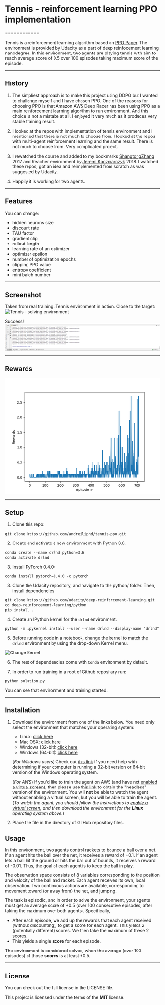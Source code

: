 # Tennis - reinforcement learning PPO implementation
============

Tennis is a reinforcement learning algorithm based on [PPO Paper](https://arxiv.org/abs/1707.06347). The environment is provided by Udacity as a part of deep reinfocement learning nanodegree. In this environment, two agents are playing tennis with aim to reach average score of 0.5 over 100 episodes taking maximum score of the episode. 

---

## History

1. The simpliest approach is to make this project using DDPG but I wanted to challenge myself and I have chosen PPO. One of the reasons for choosing PPO is that Amazon AWS Deep Racer has been using PPO as a main reinforcement learning algortihm to run environment. And this choice is not a mistake at all. I enjoyed it very much as it produces very stable training result.

2. I looked at the repos with implementation of tennis environment and I mentioned that there is not much to choose from. I looked at the repos with multi-agent reinforcement learning and the same result. There is not much to choose from. Very complicated project.

3. I rewatched the course and added to my bookmarks [ShangtongZhang](https://github.com/ShangtongZhang/DeepRL) 2017 and Reacher environment by 
[Jeremi Kaczmarczyk](https://github.com/jknthn/reacher-ppo) 2018. I watched these repos, got an idea and reimplemented from scratch as was suggested by Udacity.

4. Happily it is working for two agents.


---



## Features

You can change:
- hidden neurons size
- discount rate
- TAU factor
- gradient clip
- rollout length
- learning rate of an optimizer
- optimizer epsilon
- number of optimization epochs
- clipping PPO value
- entropy coefficient
- mini batch number

---


## Screenshot

Taken from real training. Tennis environment in action. Close to the target:
![Tennis - solving environment](https://github.com/andreiliphd/tennis-ppo/blob/master/images/tennis.gif)

Success!
![Tennis - success](https://github.com/andreiliphd/tennis-ppo/blob/master/images/PyCharm.png)


---


## Rewards

![Tennid - rewards](https://github.com/andreiliphd/tennis-ppo/blob/master/images/Figure_1.png)


---

## Setup
1. Clone this repo: 
```
git clone https://github.com/andreiliphd/tennis-ppo.git
```

2. Create and activate a new environment with Python 3.6.
```
conda create --name drlnd python=3.6
conda activate drlnd
```

3. Install PyTorch 0.4.0:
```
conda install pytorch=0.4.0 -c pytorch
```

3. Clone the Udacity repository, and navigate to the python/ folder. Then, install dependencies.

```
git clone https://github.com/udacity/deep-reinforcement-learning.git
cd deep-reinforcement-learning/python
pip install .
```

4. Create an IPython kernel for the `drlnd` environment.
```
python -m ipykernel install --user --name drlnd --display-name "drlnd"
```

5. Before running code in a notebook, change the kernel to match the `drlnd` environment by using the drop-down Kernel menu.

![Change Kernel](https://user-images.githubusercontent.com/10624937/42386929-76f671f0-8106-11e8-9376-f17da2ae852e.png)


6. The rest of dependencies come with `Conda` environment by default.

7. In order to run training in a root of Github repositary run:
```
python solution.py
```
You can see that environment and training started.

---


## Installation

1. Download the environment from one of the links below.  You need only select the environment that matches your operating system:
    - Linux: [click here](https://s3-us-west-1.amazonaws.com/udacity-drlnd/P3/Tennis/Tennis_Linux.zip)
    - Mac OSX: [click here](https://s3-us-west-1.amazonaws.com/udacity-drlnd/P3/Tennis/Tennis.app.zip)
    - Windows (32-bit): [click here](https://s3-us-west-1.amazonaws.com/udacity-drlnd/P3/Tennis/Tennis_Windows_x86.zip)
    - Windows (64-bit): [click here](https://s3-us-west-1.amazonaws.com/udacity-drlnd/P3/Tennis/Tennis_Windows_x86_64.zip)
    
    (_For Windows users_) Check out [this link](https://support.microsoft.com/en-us/help/827218/how-to-determine-whether-a-computer-is-running-a-32-bit-version-or-64) if you need help with determining if your computer is running a 32-bit version or 64-bit version of the Windows operating system.

    (_For AWS_) If you'd like to train the agent on AWS (and have not [enabled a virtual screen](https://github.com/Unity-Technologies/ml-agents/blob/master/docs/Training-on-Amazon-Web-Service.md)), then please use [this link](https://s3-us-west-1.amazonaws.com/udacity-drlnd/P3/Tennis/Tennis_Linux_NoVis.zip) to obtain the "headless" version of the environment.  You will **not** be able to watch the agent without enabling a virtual screen, but you will be able to train the agent.  (_To watch the agent, you should follow the instructions to [enable a virtual screen](https://github.com/Unity-Technologies/ml-agents/blob/master/docs/Training-on-Amazon-Web-Service.md), and then download the environment for the **Linux** operating system above._)

2. Place the file in the directory of GitHub repository files.


## Usage

In this environment, two agents control rackets to bounce a ball over a net. If an agent hits the ball over the net, it receives a reward of +0.1.  If an agent lets a ball hit the ground or hits the ball out of bounds, it receives a reward of -0.01.  Thus, the goal of each agent is to keep the ball in play.

The observation space consists of 8 variables corresponding to the position and velocity of the ball and racket. Each agent receives its own, local observation.  Two continuous actions are available, corresponding to movement toward (or away from) the net, and jumping. 

The task is episodic, and in order to solve the environment, your agents must get an average score of +0.5 (over 100 consecutive episodes, after taking the maximum over both agents). Specifically,

- After each episode, we add up the rewards that each agent received (without discounting), to get a score for each agent. This yields 2 (potentially different) scores. We then take the maximum of these 2 scores.
- This yields a single **score** for each episode.

The environment is considered solved, when the average (over 100 episodes) of those **scores** is at least +0.5.



---

## License
You can check out the full license in the LICENSE file.

This project is licensed under the terms of the **MIT** license.
